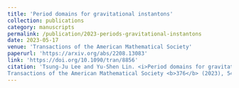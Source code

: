 ```yaml
---
title: 'Period domains for gravitational instantons'
collection: publications
category: manuscripts
permalink: /publication/2023-periods-gravitational-instantons
date: 2023-05-17
venue: 'Transactions of the American Mathematical Society'
paperurl: 'https://arxiv.org/abs/2208.13083'
link: 'https://doi.org/10.1090/tran/8856'
citation: 'Tsung-Ju Lee and Yu-Shen Lin. <i>Period domains for gravitational instantons</i>. 
Transactions of the American Mathematical Society <b>376</b> (2023), 5461–5501. DOI: 10.1090/tran/8856'
---
```

